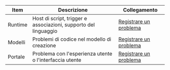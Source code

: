 Item | Descrizione | Collegamento
---------|-------|-----------
Runtime | Host di script, trigger e associazioni, supporto del linguaggio | [Registrare un problema](https://github.com/Azure/azure-webjobs-sdk-script/issues)
Modelli | Problemi di codice nel modello di creazione | [Registrare un problema](https://github.com/Azure/azure-webjobs-sdk-templates/issues)
Portale | Problema con l'esperienza utente o l'interfaccia utente | [Registrare un problema](https://github.com/ProjectKudu/WebJobsPortal/issues)

<!---HONumber=AcomDC_0413_2016-->